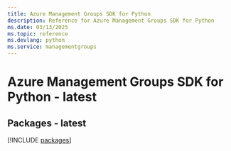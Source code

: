 ```yaml
---
title: Azure Management Groups SDK for Python
description: Reference for Azure Management Groups SDK for Python
ms.date: 03/13/2025
ms.topic: reference
ms.devlang: python
ms.service: managementgroups
---
```

# Azure Management Groups SDK for Python - latest
## Packages - latest
[!INCLUDE [packages](management-groups-index.md)]